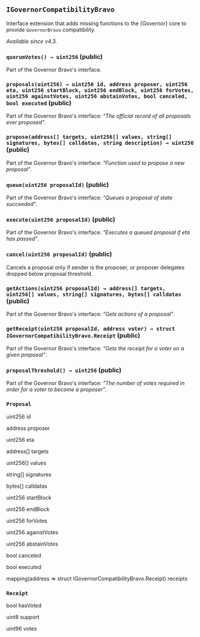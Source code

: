 ## `IGovernorCompatibilityBravo`



Interface extension that adds missing functions to the {Governor} core to provide `GovernorBravo` compatibility.

_Available since v4.3._


### `quorumVotes() → uint256` (public)



Part of the Governor Bravo's interface.

### `proposals(uint256) → uint256 id, address proposer, uint256 eta, uint256 startBlock, uint256 endBlock, uint256 forVotes, uint256 againstVotes, uint256 abstainVotes, bool canceled, bool executed` (public)



Part of the Governor Bravo's interface: _"The official record of all proposals ever proposed"_.

### `propose(address[] targets, uint256[] values, string[] signatures, bytes[] calldatas, string description) → uint256` (public)



Part of the Governor Bravo's interface: _"Function used to propose a new proposal"_.

### `queue(uint256 proposalId)` (public)



Part of the Governor Bravo's interface: _"Queues a proposal of state succeeded"_.

### `execute(uint256 proposalId)` (public)



Part of the Governor Bravo's interface: _"Executes a queued proposal if eta has passed"_.

### `cancel(uint256 proposalId)` (public)



Cancels a proposal only if sender is the proposer, or proposer delegates dropped below proposal threshold.

### `getActions(uint256 proposalId) → address[] targets, uint256[] values, string[] signatures, bytes[] calldatas` (public)



Part of the Governor Bravo's interface: _"Gets actions of a proposal"_.

### `getReceipt(uint256 proposalId, address voter) → struct IGovernorCompatibilityBravo.Receipt` (public)



Part of the Governor Bravo's interface: _"Gets the receipt for a voter on a given proposal"_.

### `proposalThreshold() → uint256` (public)



Part of the Governor Bravo's interface: _"The number of votes required in order for a voter to become a proposer"_.



### `Proposal`


uint256 id


address proposer


uint256 eta


address[] targets


uint256[] values


string[] signatures


bytes[] calldatas


uint256 startBlock


uint256 endBlock


uint256 forVotes


uint256 againstVotes


uint256 abstainVotes


bool canceled


bool executed


mapping(address => struct IGovernorCompatibilityBravo.Receipt) receipts


### `Receipt`


bool hasVoted


uint8 support


uint96 votes




